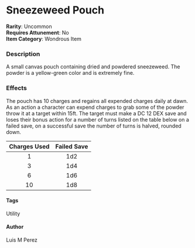 # Sneezeweed Pouch
**Rarity**: Uncommon\
**Requires Attunement**: No\
**Item Category**: Wondrous Item

### Description
A small canvas pouch containing dried and powdered sneezeweed.
The powder is a yellow-green color and is extremely fine.

### Effects
The pouch has 10 charges and regains all expended charges daily at dawn.
As an action a character can expend charges to grab some of the powder throw it at a target within 15ft.
The target must make a DC 12 DEX save and loses their bonus action for a number of turns listed on the table below on a failed save, on a successful save the number of turns is halved, rounded down.

|Charges Used|Failed Save|
:-:|:-:
1|1d2
3|1d4
6|1d6
10|1d8

#### Tags
Utility

#### Author
Luis M Perez
